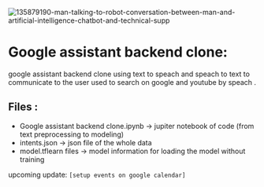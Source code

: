 ![135879190-man-talking-to-robot-conversation-between-man-and-artificial-intelligence-chatbot-and-technical-supp](https://user-images.githubusercontent.com/59618586/123718716-33b75b00-d880-11eb-8d59-8edd81104e63.jpg)

# Google assistant backend clone:
google assistant backend clone using text to speach and speach to text to communicate to the user used to search on google and youtube by speach .

## Files : 
* Google assistant backend clone.ipynb -> jupiter notebook of code (from text preprocessing to modeling)
* intents.json -> json file of the whole data
* model.tflearn files -> model information for loading the model without training 

upcoming update:
`[setup events on google calendar]`

